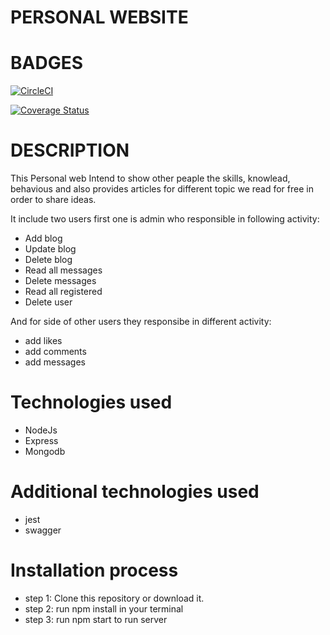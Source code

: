 # PERSONAL WEBSITE
# BADGES


[![CircleCI](https://dl.circleci.com/status-badge/img/gh/UwaweTera/nodejs_and_mongodb/tree/develop.svg?style=svg)](https://dl.circleci.com/status-badge/redirect/gh/UwaweTera/nodejs_and_mongodb/tree/develop)

[![Coverage Status](https://coveralls.io/repos/github/UwaweTera/nodejs_and_mongodb/badge.svg)](https://coveralls.io/github/UwaweTera/nodejs_and_mongodb)

# DESCRIPTION

This Personal web Intend to show other peaple the skills, knowlead, behavious and also provides articles for different topic we read for free in order to share ideas.

It include two users first one is admin who responsible in following activity: 

- Add blog
- Update blog
- Delete blog
- Read all messages
- Delete messages
- Read all registered
- Delete user

And for side of other users they responsibe in different activity: 

- add likes
- add comments
- add messages

# Technologies used

- NodeJs
- Express
- Mongodb

# Additional technologies used
- jest
- swagger

# Installation process

- step 1: Clone this repository or download it.
- step 2: run npm install in your terminal
- step 3: run npm start to run server
